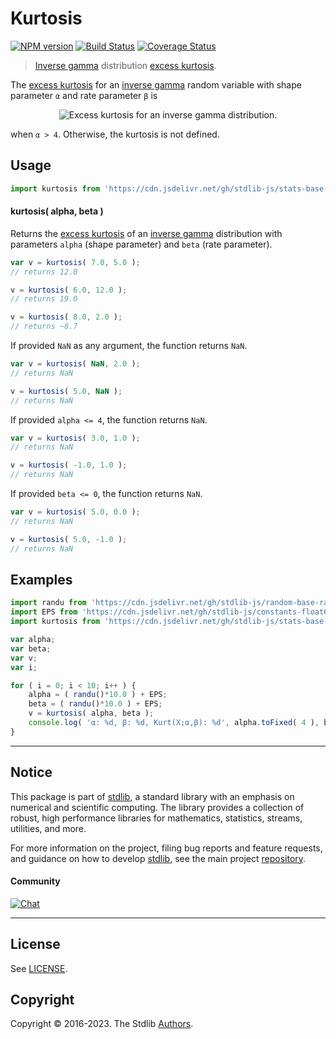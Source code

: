 <!--

@license Apache-2.0

Copyright (c) 2018 The Stdlib Authors.

Licensed under the Apache License, Version 2.0 (the "License");
you may not use this file except in compliance with the License.
You may obtain a copy of the License at

   http://www.apache.org/licenses/LICENSE-2.0

Unless required by applicable law or agreed to in writing, software
distributed under the License is distributed on an "AS IS" BASIS,
WITHOUT WARRANTIES OR CONDITIONS OF ANY KIND, either express or implied.
See the License for the specific language governing permissions and
limitations under the License.

-->

# Kurtosis

[![NPM version][npm-image]][npm-url] [![Build Status][test-image]][test-url] [![Coverage Status][coverage-image]][coverage-url] <!-- [![dependencies][dependencies-image]][dependencies-url] -->

> [Inverse gamma][invgamma-distribution] distribution [excess kurtosis][kurtosis].

<!-- Section to include introductory text. Make sure to keep an empty line after the intro `section` element and another before the `/section` close. -->

<section class="intro">

The [excess kurtosis][kurtosis] for an [inverse gamma][invgamma-distribution] random variable with shape parameter `α` and rate parameter `β` is

<!-- <equation class="equation" label="eq:invgamma_kurtosis" align="center" raw="\operatorname{Kurt}\left( X \right) = \frac {30\,\alpha -66}{(\alpha -3)(\alpha -4)}" alt="Excess kurtosis for an inverse gamma distribution."> -->

<div class="equation" align="center" data-raw-text="\operatorname{Kurt}\left( X \right) = \frac {30\,\alpha -66}{(\alpha -3)(\alpha -4)}" data-equation="eq:invgamma_kurtosis">
    <img src="https://cdn.jsdelivr.net/gh/stdlib-js/stdlib@51534079fef45e990850102147e8945fb023d1d0/lib/node_modules/@stdlib/stats/base/dists/invgamma/kurtosis/docs/img/equation_invgamma_kurtosis.svg" alt="Excess kurtosis for an inverse gamma distribution.">
    <br>
</div>

<!-- </equation> -->

when `α > 4`. Otherwise, the kurtosis is not defined.

</section>

<!-- /.intro -->

<!-- Package usage documentation. -->



<section class="usage">

## Usage

```javascript
import kurtosis from 'https://cdn.jsdelivr.net/gh/stdlib-js/stats-base-dists-invgamma-kurtosis@deno/mod.js';
```

#### kurtosis( alpha, beta )

Returns the [excess kurtosis][kurtosis] of an [inverse gamma][invgamma-distribution] distribution with parameters `alpha` (shape parameter) and `beta` (rate parameter).

```javascript
var v = kurtosis( 7.0, 5.0 );
// returns 12.0

v = kurtosis( 6.0, 12.0 );
// returns 19.0

v = kurtosis( 8.0, 2.0 );
// returns ~8.7
```

If provided `NaN` as any argument, the function returns `NaN`.

```javascript
var v = kurtosis( NaN, 2.0 );
// returns NaN

v = kurtosis( 5.0, NaN );
// returns NaN
```

If provided `alpha <= 4`, the function returns `NaN`.

```javascript
var v = kurtosis( 3.0, 1.0 );
// returns NaN

v = kurtosis( -1.0, 1.0 );
// returns NaN
```

If provided `beta <= 0`, the function returns `NaN`.

```javascript
var v = kurtosis( 5.0, 0.0 );
// returns NaN

v = kurtosis( 5.0, -1.0 );
// returns NaN
```

</section>

<!-- /.usage -->

<!-- Package usage notes. Make sure to keep an empty line after the `section` element and another before the `/section` close. -->

<section class="notes">

</section>

<!-- /.notes -->

<!-- Package usage examples. -->

<section class="examples">

## Examples

<!-- eslint no-undef: "error" -->

```javascript
import randu from 'https://cdn.jsdelivr.net/gh/stdlib-js/random-base-randu@deno/mod.js';
import EPS from 'https://cdn.jsdelivr.net/gh/stdlib-js/constants-float64-eps@deno/mod.js';
import kurtosis from 'https://cdn.jsdelivr.net/gh/stdlib-js/stats-base-dists-invgamma-kurtosis@deno/mod.js';

var alpha;
var beta;
var v;
var i;

for ( i = 0; i < 10; i++ ) {
    alpha = ( randu()*10.0 ) + EPS;
    beta = ( randu()*10.0 ) + EPS;
    v = kurtosis( alpha, beta );
    console.log( 'α: %d, β: %d, Kurt(X;α,β): %d', alpha.toFixed( 4 ), beta.toFixed( 4 ), v.toFixed( 4 ) );
}
```

</section>

<!-- /.examples -->

<!-- Section to include cited references. If references are included, add a horizontal rule *before* the section. Make sure to keep an empty line after the `section` element and another before the `/section` close. -->

<section class="references">

</section>

<!-- /.references -->

<!-- Section for related `stdlib` packages. Do not manually edit this section, as it is automatically populated. -->

<section class="related">

</section>

<!-- /.related -->

<!-- Section for all links. Make sure to keep an empty line after the `section` element and another before the `/section` close. -->


<section class="main-repo" >

* * *

## Notice

This package is part of [stdlib][stdlib], a standard library with an emphasis on numerical and scientific computing. The library provides a collection of robust, high performance libraries for mathematics, statistics, streams, utilities, and more.

For more information on the project, filing bug reports and feature requests, and guidance on how to develop [stdlib][stdlib], see the main project [repository][stdlib].

#### Community

[![Chat][chat-image]][chat-url]

---

## License

See [LICENSE][stdlib-license].


## Copyright

Copyright &copy; 2016-2023. The Stdlib [Authors][stdlib-authors].

</section>

<!-- /.stdlib -->

<!-- Section for all links. Make sure to keep an empty line after the `section` element and another before the `/section` close. -->

<section class="links">

[npm-image]: http://img.shields.io/npm/v/@stdlib/stats-base-dists-invgamma-kurtosis.svg
[npm-url]: https://npmjs.org/package/@stdlib/stats-base-dists-invgamma-kurtosis

[test-image]: https://github.com/stdlib-js/stats-base-dists-invgamma-kurtosis/actions/workflows/test.yml/badge.svg?branch=main
[test-url]: https://github.com/stdlib-js/stats-base-dists-invgamma-kurtosis/actions/workflows/test.yml?query=branch:main

[coverage-image]: https://img.shields.io/codecov/c/github/stdlib-js/stats-base-dists-invgamma-kurtosis/main.svg
[coverage-url]: https://codecov.io/github/stdlib-js/stats-base-dists-invgamma-kurtosis?branch=main

<!--

[dependencies-image]: https://img.shields.io/david/stdlib-js/stats-base-dists-invgamma-kurtosis.svg
[dependencies-url]: https://david-dm.org/stdlib-js/stats-base-dists-invgamma-kurtosis/main

-->

[chat-image]: https://img.shields.io/gitter/room/stdlib-js/stdlib.svg
[chat-url]: https://gitter.im/stdlib-js/stdlib/

[stdlib]: https://github.com/stdlib-js/stdlib

[stdlib-authors]: https://github.com/stdlib-js/stdlib/graphs/contributors

[umd]: https://github.com/umdjs/umd
[es-module]: https://developer.mozilla.org/en-US/docs/Web/JavaScript/Guide/Modules

[deno-url]: https://github.com/stdlib-js/stats-base-dists-invgamma-kurtosis/tree/deno
[umd-url]: https://github.com/stdlib-js/stats-base-dists-invgamma-kurtosis/tree/umd
[esm-url]: https://github.com/stdlib-js/stats-base-dists-invgamma-kurtosis/tree/esm
[branches-url]: https://github.com/stdlib-js/stats-base-dists-invgamma-kurtosis/blob/main/branches.md

[stdlib-license]: https://raw.githubusercontent.com/stdlib-js/stats-base-dists-invgamma-kurtosis/main/LICENSE

[invgamma-distribution]: https://en.wikipedia.org/wiki/Inverse-gamma_distribution

[kurtosis]: https://en.wikipedia.org/wiki/Kurtosis

</section>

<!-- /.links -->
